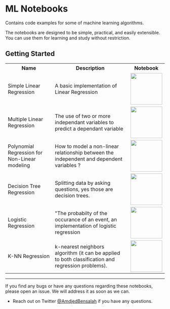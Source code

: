 # ML Notebooks

Contains code examples for some of machine learning algorithms.

The notebooks are designed to be simple, practical, and easily extensible. You can use them for learning and study without restriction.

## Getting Started

<table class="tg">
  <tr>
    <th class="tg-yw4l"><b>Name</b></th>
    <th class="tg-yw4l"><b>Description</b></th>
    <th class="tg-yw4l"><b>Notebook</b></th>
  </tr>
  
  <tr>
    <td class="tg-yw4l">Simple Linear Regression</td>
    <td class="tg-yw4l">A basic implementation of Linear Regression</td>
    <td class="tg-yw4l"><a href="https://nbviewer.org/github/amdjedbens/ML_notebooks_implementation/blob/main/LinearRegression_example.ipynb">
  <img src="https://raw.githubusercontent.com/jupyter/design/master/logos/Badges/nbviewer_badge.png" width = '100' >
</a></td>
  </tr>
  
  <tr>
    <td class="tg-yw4l">Multiple Linear Regression</td>
    <td class="tg-yw4l">The use of two or more independant variables to predict a dependant variable</td>
    <td class="tg-yw4l"><a href="https://nbviewer.org/github/amdjedbens/ML_notebooks_implementation/blob/main/MultipleLinearRegression_example.ipynb">
  <img src="https://raw.githubusercontent.com/jupyter/design/master/logos/Badges/nbviewer_badge.png" width = '100' >
</a></td>
  </tr>
  
  <tr>
    <td class="tg-yw4l">Polynomial Regression for Non-Linear modeling</td>
    <td class="tg-yw4l">How to model a non-linear relationship between the independent and dependent variables ?</td>
    <td class="tg-yw4l"><a href="https://nbviewer.org/github/amdjedbens/ML_notebooks_implementation/blob/main/Polynomial_Regression_for_Non-Linear_Modelling.ipynb">
  <img src="https://raw.githubusercontent.com/jupyter/design/master/logos/Badges/nbviewer_badge.png" width = '100' >
</a></td>
  </tr>
  
  <tr>
    <td class="tg-yw4l">Decision Tree Regression</td>
    <td class="tg-yw4l">Splitting data by asking questions, yes those are decision trees.</td>
    <td class="tg-yw4l"><a href="https://nbviewer.org/github/amdjedbens/ML_notebooks_implementation/blob/main/Decision_Tree_Regression.ipynb">
  <img src="https://raw.githubusercontent.com/jupyter/design/master/logos/Badges/nbviewer_badge.png" width = '100' >
</a></td>
  </tr>
  
  <tr>
    <td class="tg-yw4l">Logistic Regression</td>
    <td class="tg-yw4l">"The probabilty of the occurance of an event, an implementation of logistic regression</td>
    <td class="tg-yw4l"><a href="https://nbviewer.org/github/amdjedbens/ML_notebooks_implementation/blob/main/LogisticRegression.ipynb">
  <img src="https://raw.githubusercontent.com/jupyter/design/master/logos/Badges/nbviewer_badge.png" width = '100' >
</a></td>
  </tr>
  
  <tr>
    <td class="tg-yw4l">K-NN Regression</td>
    <td class="tg-yw4l">k-nearest neighbors algorithm (it can be applied to both classification and regression problems).</td>
    <td class="tg-yw4l"><a href="https://nbviewer.org/github/amdjedbens/ML_notebooks_implementation/blob/main/KNN_regression.ipynb">
  <img src="https://raw.githubusercontent.com/jupyter/design/master/logos/Badges/nbviewer_badge.png" width = '100' >
</a></td>
  </tr>
 
  </table> 
  



 
 
---

If you find any bugs or have any questions regarding these notebooks, please open an issue. We will address it as soon as we can. 

- Reach out on Twitter [@AmdjedBensalah](https://twitter.com/amdjedbensalah)  if you have any questions. 

